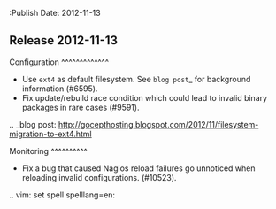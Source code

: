 :Publish Date: 2012-11-13

Release 2012-11-13
------------------


Configuration
^^^^^^^^^^^^^

* Use `ext4` as default filesystem. See `blog post`_ for background information
  (#6595).
* Fix update/rebuild race condition which could lead to invalid binary packages
  in rare cases (#9591).

.. _blog post: http://gocepthosting.blogspot.com/2012/11/filesystem-migration-to-ext4.html

Monitoring
^^^^^^^^^^

* Fix a bug that caused Nagios reload failures go unnoticed when reloading
  invalid configurations. (#10523).


.. vim: set spell spelllang=en:
